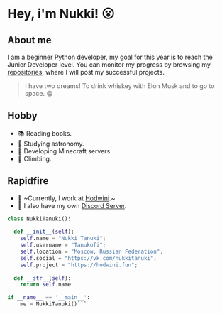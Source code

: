 # Hey, i'm Nukki! 😮

## About me

I am a beginner Python developer, my goal for this year is to reach the Junior Developer level. 
You can monitor my progress by browsing my [repositories](https://github.com/Tanukofi?tab=repositories), where I will post my successful projects. 
> I have two dreams! To drink whiskey with Elon Musk and to go to space. 😁

## Hobby

- 📚 Reading books.
- 🌌 Studying astronomy.
- 🔧 Developing Minecraft servers.
- 🗻 Climbing.

## Rapidfire

- 💼 ~Currently, I work at [Hodwini](https://hodwini.ru).~
- 💭 I also have my own [Discord Server](https://discord.gg/8rDrnz6D7u).

```python
class NukkiTanuki():
    
  def __init__(self):
    self.name = "Nukki Tanuki";
    self.username = "Tanukofi";
    self.location = "Moscow, Russian Federation";
    self.social = "https://vk.com/nukkitanuki";
    self.project = "https://hodwini.fun";
  
  def __str__(self):
    return self.name

if __name__ == '__main__':
    me = NukkiTanuki()```

